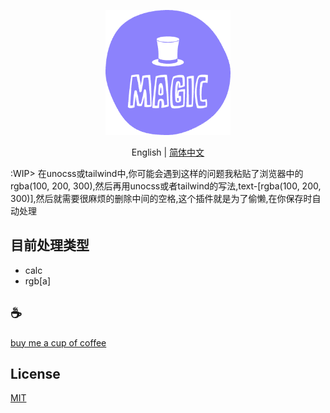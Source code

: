 <p align="center">
<img height="200" src="./assets/kv.png" alt="to unocss">
</p>
<p align="center"> English | <a href="./README_zh.md">简体中文</a></p>

:WIP> 在unocss或tailwind中,你可能会遇到这样的问题我粘贴了浏览器中的rgba(100, 200, 300),然后再用unocss或者tailwind的写法,text-[rgba(100, 200, 300)],然后就需要很麻烦的删除中间的空格,这个插件就是为了偷懒,在你保存时自动处理

## 目前处理类型
- calc
- rgb[a]

## :coffee:

[buy me a cup of coffee](https://github.com/Simon-He95/sponsor)

## License

[MIT](./license)
